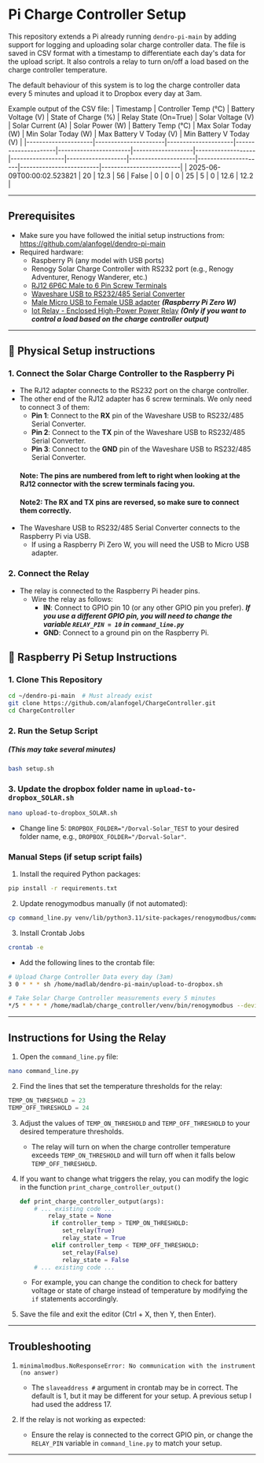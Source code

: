 # Pi Charge Controller Setup

This repository extends a Pi already running `dendro-pi-main` by adding support for logging and uploading solar charge controller data. 
The file is saved in CSV format with a timestamp to differentiate each day's data for the upload script.
It also controls a relay to turn on/off a load based on the charge controller temperature.

The default behaviour of this system is to log the charge controller data every 5 minutes and upload it to Dropbox every day at 3am.

Example output of the CSV file:
| Timestamp           | Controller Temp (°C) | Battery Voltage (V) | State of Charge (%) | Relay State (On=True) | Solar Voltage (V) | Solar Current (A) | Solar Power (W) | Battery Temp (°C) | Max Solar Today (W) | Min Solar Today (W) | Max Battery V Today (V) | Min Battery V Today (V) |
|---------------------|----------------------|---------------------|---------------------|-----------------------|-------------------|-------------------|-----------------|-------------------|---------------------|---------------------|-------------------------|-------------------------|
| 2025-06-09T00:00:02.523821 | 20                   | 12.3                | 56                  | False                 | 0                 | 0                 | 0               | 25                | 5                   | 0                   | 12.6                    | 12.2                    |

---
## Prerequisites
- Make sure you have followed the initial setup instructions from: https://github.com/alanfogel/dendro-pi-main
- Required hardware:
  - Raspberry Pi (any model with USB ports)
  - Renogy Solar Charge Controller with RS232 port (e.g., Renogy Adventurer, Renogy Wanderer, etc.)
  - [RJ12 6P6C Male to 6 Pin Screw Terminals](https://www.amazon.ca/Ethernet-Adapter-Connector-Screw-Terminals/dp/B07XRH76Z5?crid=2MKLG3GI6862B&dib=eyJ2IjoiMSJ9.ZOZstqEAoJ938EsjzsER_lnuVbjRA3dPEEwtDhe1S52GcOMFr4h_LBG-03DhrkkI-EWpnKC8dDLlIjYwSB8A1k_71ohNxt_Z7ClXUsRrIFMZbULfJHd3HpauiMpdgq98akKn2haChJ-WixzwMPFssP9sztXvfjKTCG3ql7pQVAO9r2G35DLld8N0qlLAcMwXKRiXw4CLXzycmi69itokTL4niNc1wPq2XS6EMLPf-xJVWtcKsEWwHUSTYsozLW0wnqf8RbJzw-m3s38FNM_Vd6YnxWXIgFrB8BTQ47tYyzg.YW-WrzMVRLKTSU9OURE6w-gOdRvXTjSFs3lzc-Ygf14&dib_tag=se&keywords=RJ12+Male+Plug+to+6+Pin+Screw+Terminal+Connector&qid=1749566060&sprefix=rj12+male+plug+to+6+pin+screw+terminal+connector%2Caps%2C152&sr=8-6)
  - [Waveshare USB to RS232/485 Serial Converter](https://www.amazon.ca/Waveshare-USB-Converter-Transmission-Compatible/dp/B0CTK7YZQK?crid=2GJ26LO91O49K&dib=eyJ2IjoiMSJ9.kUTrKni4FIPjK8pYNyWoOIxJ0efL4y8y1QOwuvpqmP7i_oBbeWnxg1KCrFPPoOxEannKu-kv4JrnyzNNnLZJ2wTp_kSaGKUi7UDFvHdti7SsDLRUDSBeFMWKKyVtvsNUZf8BPKnZlf_5tbfRyvJVQFOUSS9RpNef7JC5xfiJ4udWRd1jQXPyDE38s1URAG6D2CCxHz1Ph7apTfTq-M-9m0HWYRWQ2-NvbX50AvxmuUdbCu8FUlUd4W2xGh3B9JaQDidoP_7duSwyGKpSkpfYODejrrzeOiav89frKLDgDis.yeXV8PFcbkDW1delV8LbgZoPJWRzthaJPUPl0fZZ7Ns&dib_tag=se&keywords=Waveshare+USB+to+RS232&qid=1749566038&sprefix=waveshare+usb+to+rs232%2Caps%2C353&sr=8-6)
  - [Male Micro USB to Female USB adapter](https://www.amazon.ca/Adapter-Samsung-Controller-Android-Smartphone/dp/B07CR3PCVB?crid=2OVD4DL5UEU3J&dib=eyJ2IjoiMSJ9.FqVlm6jNhvtTLzeE5VQzaTqnC02JFGJfEOnhrHbctx2w0zYWA-p65KxHi2D3jcP59drfEbpK4eXjtMCR3jhCWvx7XFpe8aKACIcGK9jQwkrS8QMSOddqz0wiih4HBIk6wrw8WG_JTJefS97iKU1zV2ga6_lZR5LRFFQpcN3H5_Gtiay_h_K9UD9vESVX7LKvOaDQiynbKR8KRlBqAEsfuQQB6tX5YGwtM15XC3bRXb1VVQxS5EyoaISW-PLwyQkooPLGygHSE8cFfw-rOEh86vB14MjSH4dWQKTdtx1rsN0.FbaNrS3Ouz6oN6iNQS1lxPOaQec_Bxs4CGUWzkj67P4&dib_tag=se&keywords=usb%2Bfemale%2Bto%2Bmicro%2Busb&qid=1749566114&sprefix=usb%2Bfemale%2Bto%2Bmicro%2Busb%2Caps%2C191&sr=8-7&th=1) ***(Raspberry Pi Zero W)***
  - [Iot Relay - Enclosed High-Power Power Relay](https://www.amazon.ca/Iot-Relay-Enclosed-High-power-Raspberry/dp/B00WV7GMA2?crid=3B640OEDEQ2B1&dib=eyJ2IjoiMSJ9.esvDEOgIFIlxwxw5YnbzBLnD8foV8uX2yzJBmPkHi6U.krrfZr13Pm6OEa-6MBo62_Ib18VyR77FtVf6YnIaF2U&dib_tag=se&keywords=iotrelay+digital+loggers&qid=1749567017&sprefix=iotrelay+digital+logger%2Caps%2C196&sr=8-2-fkmr0) ***(Only if you want to control a load based on the charge controller output)***
---
## 🔧 Physical Setup instructions
### 1. Connect the Solar Charge Controller to the Raspberry Pi
- The RJ12 adapter connects to the RS232 port on the charge controller.
- The other end of the RJ12 adapter has 6 screw terminals. We only need to connect 3 of them:
  - **Pin 1**: Connect to the **RX** pin of the Waveshare USB to RS232/485 Serial Converter.
  - **Pin 2**: Connect to the **TX** pin of the Waveshare USB to RS232/485 Serial Converter.
  - **Pin 3**: Connect to the **GND** pin of the Waveshare USB to RS232/485 Serial Converter.
  #### Note: The pins are numbered from left to right when looking at the RJ12 connector with the screw terminals facing you. 
  #### Note2: The RX and TX pins are reversed, so make sure to connect them correctly.
- The Waveshare USB to RS232/485 Serial Converter connects to the Raspberry Pi via USB.
  - If using a Raspberry Pi Zero W, you will need the USB to Micro USB adapter.

### 2. Connect the Relay
- The relay is connected to the Raspberry Pi header pins.
  - Wire the relay as follows:
    - **IN**: Connect to GPIO pin 10 (or any other GPIO pin you prefer). ***If you use a different GPIO pin, you will need to change the variable ```RELAY_PIN = 10``` in ```command_line.py```***
    - **GND**: Connect to a ground pin on the Raspberry Pi.


## 🔧 Raspberry Pi Setup Instructions

### 1. Clone This Repository

```bash
cd ~/dendro-pi-main  # Must already exist
git clone https://github.com/alanfogel/ChargeController.git
cd ChargeController
```

### 2. Run the Setup Script  
##### (This may take several minutes)
```bash
bash setup.sh
```

### 3. Update the dropbox folder name in `upload-to-dropbox_SOLAR.sh`
```bash
nano upload-to-dropbox_SOLAR.sh
```
- Change line 5: ```DROPBOX_FOLDER="/Dorval-Solar_TEST```
to your desired folder name, e.g., `DROPBOX_FOLDER="/Dorval-Solar"`.

### Manual Steps (if setup script fails)
1. Install the required Python packages:
```bash
pip install -r requirements.txt
```

2. Update renogymodbus manually (if not automated):
```bash
cp command_line.py venv/lib/python3.11/site-packages/renogymodbus/command_line.py
```

3. Install Crontab Jobs
```bash
crontab -e
```
- Add the following lines to the crontab file:
```bash
# Upload Charge Controller Data every day (3am)
3 0 * * * sh /home/madlab/dendro-pi-main/upload-to-dropbox.sh

# Take Solar Charge Controller measurements every 5 minutes
*/5 * * * * /home/madlab/charge_controller/venv/bin/renogymodbus --device charge_controller --portname /dev/ttyUSB0 --slaveaddress 1
```
---
## Instructions for Using the Relay
1. Open the `command_line.py` file:
```bash
nano command_line.py
```
2. Find the lines that set the temperature thresholds for the relay:
```python
TEMP_ON_THRESHOLD = 23
TEMP_OFF_THRESHOLD = 24
```

3. Adjust the values of `TEMP_ON_THRESHOLD` and `TEMP_OFF_THRESHOLD` to your desired temperature thresholds. 
   - The relay will turn on when the charge controller temperature exceeds `TEMP_ON_THRESHOLD` and will turn off when it falls below `TEMP_OFF_THRESHOLD`.

4. If you want to change what triggers the relay, you can modify the logic in the function `print_charge_controller_output()` 
   ````python
   def print_charge_controller_output(args):
       # ... existing code ...
           relay_state = None
            if controller_temp > TEMP_ON_THRESHOLD:
               set_relay(True)
               relay_state = True
            elif controller_temp < TEMP_OFF_THRESHOLD:
               set_relay(False)
               relay_state = False
       # ... existing code ...
   ````
   
   - For example, you can change the condition to check for battery voltage or state of charge instead of temperature by modifying the `if` statements accordingly.


5. Save the file and exit the editor (Ctrl + X, then Y, then Enter).

---
## Troubleshooting
1. ```minimalmodbus.NoResponseError: No communication with the instrument (no answer)```
   - The ```slaveaddress #``` argument in crontab may be in correct. The default is 1, but it may be different for your setup. A previous setup I had used the address 17.

2. If the relay is not working as expected:
   - Ensure the relay is connected to the correct GPIO pin, or change the `RELAY_PIN` variable in `command_line.py` to match your setup.
---